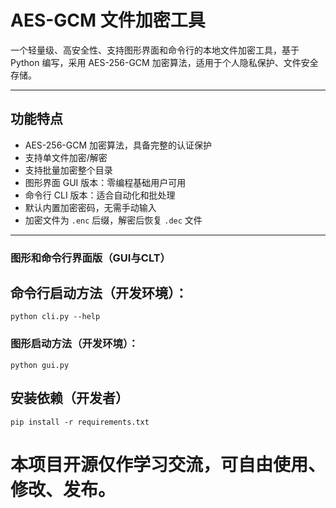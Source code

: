 # AES-GCM 文件加密工具

一个轻量级、高安全性、支持图形界面和命令行的本地文件加密工具，基于 Python 编写，采用 AES-256-GCM 加密算法，适用于个人隐私保护、文件安全存储。

---

## 功能特点

- AES-256-GCM 加密算法，具备完整的认证保护
- 支持单文件加密/解密
- 支持批量加密整个目录
- 图形界面 GUI 版本：零编程基础用户可用
- 命令行 CLI 版本：适合自动化和批处理
- 默认内置加密密码，无需手动输入
- 加密文件为 `.enc` 后缀，解密后恢复 `.dec` 文件

---

### 图形和命令行界面版（GUI与CLT）

## 命令行启动方法（开发环境）：
```
python cli.py --help

```

### 图形启动方法（开发环境）：

```
python gui.py
```

## 安装依赖（开发者）
```
pip install -r requirements.txt
```


# 本项目开源仅作学习交流，可自由使用、修改、发布。

